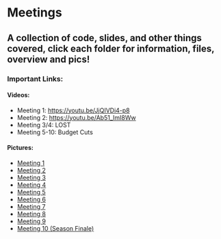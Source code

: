 # Meetings

## A collection of code, slides, and other things covered, click each folder for information, files, overview and pics!

### Important Links:

#### Videos:

- Meeting 1: https://youtu.be/JjQIVDi4-p8
- Meeting 2: https://youtu.be/Ab51_ImI8Ww
- Meeting 3/4: LOST
- Meeting 5-10: Budget Cuts

#### Pictures:

- [Meeting 1](https://drive.google.com/drive/folders/1sFXRs3pUWljCWdiUsiLQILIyX8hJWJ3D?usp=share_link)
- [Meeting 2](https://drive.google.com/drive/folders/1L-TBdxRL-2GQm4ACn8zMAhl_Z81LqiUm?usp=share_link)
- [Meeting 3](https://drive.google.com/drive/folders/1VF099DqG1cmvQHUAZ6XrPu-udemD9q3J)
- [Meeting 4](https://drive.google.com/drive/folders/1ZnPgm5l2EbaY56jGnFDAHwdbXI8BtUB2)
- [Meeting 5](https://drive.google.com/drive/folders/1i_L94szs6sP39Iyrtjz5VYksGIofHPQD?usp=share_link)
- [Meeting 6](https://drive.google.com/drive/folders/1pTYn16tEKulTxiWbDgtdhW6eygo8oJsY?usp=share_link)
- [Meeting 7](https://drive.google.com/drive/folders/16cNM7oqX4rK1VH0znFJIsAzgcMZbd4vF?usp=share_link)
- [Meeting 8](https://drive.google.com/drive/folders/1Qc0G8eNVRSrLlGUedmLIbem7lJ3maMhX?usp=share_link)
- [Meeting 9](https://drive.google.com/drive/folders/1VtwWggHoVB-q1DFvORnfLhZOa5akW_fl?usp=share_link)
- [Meeting 10 (Season Finale)](https://drive.google.com/drive/folders/1E9f2o4YkiDRG12QF7_CrR6-OaTqxqxKS?usp=share_link)